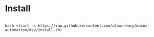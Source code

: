 # Install

```

bash <(curl -s https://raw.githubusercontent.com/alexcreasy/macos-automation/dev/install.sh)

```
